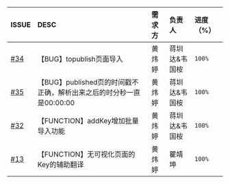 | ISSUE | DESC |需求方|  负责人| 进度（%） |
| :--------- |:-------------- |:-------------- | :--- | :--- |
| [#34](http://git.dev.sh.ctripcorp.com/ibu/shark-web-app/issues/34) | 【BUG】topublish页面导入 |黄炜婷 |蒋圳达&韦国桉| `100%`|
| [#35](http://git.dev.sh.ctripcorp.com/ibu/shark-web-app/issues/35) | 【BUG】published页的时间戳不正确，解析出来之后的时分秒一直是00:00:00 | 黄炜婷|蒋圳达&韦国桉| `100%`|
| [#32 ](http://git.dev.sh.ctripcorp.com/ibu/shark-web-app/issues/32) | 【FUNCTION】addKey增加批量导入功能 | 黄炜婷|蒋圳达&韦国桉| `100%`|
| [#13 ](http://git.dev.sh.ctripcorp.com/ibu/shark-web-app/issues/13) | 【FUNCTION】无可视化页面的Key的辅助翻译 | 黄炜婷|瞿靖坤| `100%`|